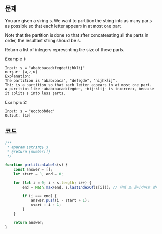 ## 문제
You are given a string s. We want to partition the string into as many parts as possible so that each letter appears in at most one part.

Note that the partition is done so that after concatenating all the parts in order, the resultant string should be s.

Return a list of integers representing the size of these parts.

Example 1:

```
Input: s = "ababcbacadefegdehijhklij"
Output: [9,7,8]
Explanation:
The partition is "ababcbaca", "defegde", "hijhklij".
This is a partition so that each letter appears in at most one part.
A partition like "ababcbacadefegde", "hijhklij" is incorrect, because it splits s into less parts.
```

Example 2:

```
Input: s = "eccbbbbdec"
Output: [10]
```

## 코드
```js
/**
 * @param {string} s
 * @return {number[]}
 */

function partitionLabels(s) {
    const answer = [];
    let start = 0, end = 0;

    for (let i = 0; i < s.length; i++) {
        end = Math.max(end, s.lastIndexOf(s[i])); // 뒤에 또 들어가야할 알파벳 있을 수 있으므로 현재 end 인덱스와 현재 알파벳이 가장 마지막으로 나오는 인덱스 중에 더 큰 것을 max로 지정한다.

        if (i === end) {
            answer.push(i - start + 1);
            start = i + 1;
        }
    }

    return answer;
}
```
